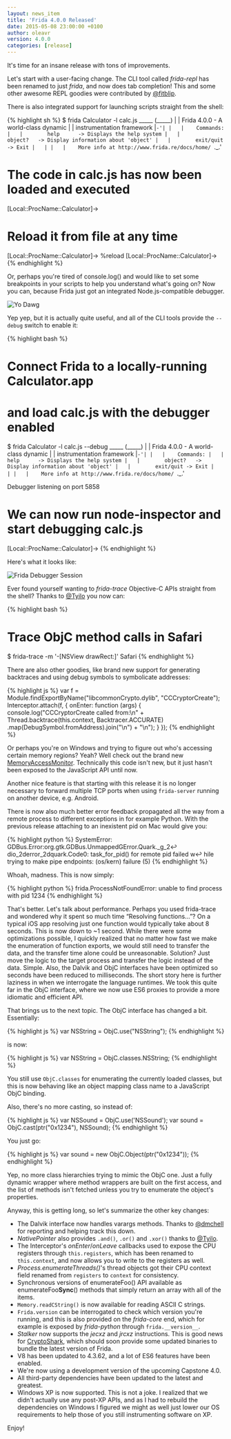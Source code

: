 ```yaml
---
layout: news_item
title: 'Frida 4.0.0 Released'
date: 2015-05-08 23:00:00 +0100
author: oleavr
version: 4.0.0
categories: [release]
---
```


It's time for an insane release with tons of improvements.

Let's start with a user-facing change. The CLI tool called *frida-repl* has
been renamed to just *frida*, and now does tab completion! This and some other
awesome REPL goodies were contributed by [@fitblip](https://github.com/fitblip).

There is also integrated support for launching scripts straight from the shell:

{% highlight sh %}
$ frida Calculator -l calc.js
    _____
   (_____)
    |   |    Frida 4.0.0 - A world-class dynamic
    |   |                  instrumentation framework
    |`-'|
    |   |    Commands:
    |   |        help      -> Displays the help system
    |   |        object?   -> Display information about 'object'
    |   |        exit/quit -> Exit
    |   |
    |   |    More info at http://www.frida.re/docs/home/
    `._.'

# The code in calc.js has now been loaded and executed
[Local::ProcName::Calculator]->
# Reload it from file at any time
[Local::ProcName::Calculator]-> %reload
[Local::ProcName::Calculator]->
{% endhighlight %}

Or, perhaps you're tired of console.log() and would like to set some breakpoints
in your scripts to help you understand what's going on? Now you can, because
Frida just got an integrated Node.js-compatible debugger.

![Yo Dawg](https://cdn.meme.am/instances/500x/61299733.jpg "Yo Dawg")

Yep yep, but it is actually quite useful, and all of the CLI tools provide
the `--debug` switch to enable it:

{% highlight bash %}
# Connect Frida to a locally-running Calculator.app
# and load calc.js with the debugger enabled
$ frida Calculator -l calc.js --debug
    _____
   (_____)
    |   |    Frida 4.0.0 - A world-class dynamic
    |   |                  instrumentation framework
    |`-'|
    |   |    Commands:
    |   |        help      -> Displays the help system
    |   |        object?   -> Display information about 'object'
    |   |        exit/quit -> Exit
    |   |
    |   |    More info at http://www.frida.re/docs/home/
    `._.'

Debugger listening on port 5858
# We can now run node-inspector and start debugging calc.js
[Local::ProcName::Calculator]->
{% endhighlight %}

Here's what it looks like:

![Frida Debugger Session](/img/frida-debug.png "Frida Debugger Session")

Ever found yourself wanting to *frida-trace* Objective-C APIs straight from
the shell? Thanks to [@Tyilo](https://github.com/Tyilo) you now can:

{% highlight bash %}
# Trace ObjC method calls in Safari
$ frida-trace -m '-[NSView drawRect:]' Safari
{% endhighlight %}

There are also other goodies, like brand new support for generating backtraces
and using debug symbols to symbolicate addresses:

{% highlight js %}
var f = Module.findExportByName("libcommonCrypto.dylib",
    "CCCryptorCreate");
Interceptor.attach(f, {
    onEnter: function (args) {
        console.log("CCCryptorCreate called from:\n" +
            Thread.backtrace(this.context, Backtracer.ACCURATE)
            .map(DebugSymbol.fromAddress).join("\n") + "\n");
    }
});
{% endhighlight %}

Or perhaps you're on Windows and trying to figure out who's accessing certain
memory regions? Yeah? Well check out the brand new
[MemoryAccessMonitor](/docs/javascript-api/#memoryaccessmonitor). Technically
this code isn't new, but it just hasn't been exposed to the JavaScript API
until now.

Another nice feature is that starting with this release it is no longer
necessary to forward multiple TCP ports when using `frida-server` running
on another device, e.g. Android.

There is now also much better error feedback propagated all the way from a
remote process to different exceptions in for example Python. With the previous
release attaching to an inexistent pid on Mac would give you:

{% highlight python %}
SystemError: GDBus.Error:org.gtk.GDBus.UnmappedGError.Quark._g_2↩
dio_2derror_2dquark.Code0: task_for_pid() for remote pid failed w↩
hile trying to make pipe endpoints: (os/kern) failure (5)
{% endhighlight %}

Whoah, madness. This is now simply:

{% highlight python %}
frida.ProcessNotFoundError: unable to find process with pid 1234
{% endhighlight %}

That's better. Let's talk about performance. Perhaps you used frida-trace and
wondered why it spent so much time “Resolving functions...”? On a typical iOS
app resolving just one function would typically take about 8 seconds.
This is now down to ~1 second. While there were some optimizations possible,
I quickly realized that no matter how fast we make the enumeration of function
exports, we would still need to transfer the data, and the transfer time alone
could be unreasonable. Solution? Just move the logic to the target process and
transfer the logic instead of the data. Simple.
Also, the Dalvik and ObjC interfaces have been optimized so seconds have been
reduced to milliseconds. The short story here is further laziness in when we
interrogate the language runtimes. We took this quite far in the ObjC interface,
where we now use ES6 proxies to provide a more idiomatic and efficient API.

That brings us to the next topic. The ObjC interface has changed a bit.
Essentially:

{% highlight js %}
var NSString = ObjC.use("NSString");
{% endhighlight %}

is now:

{% highlight js %}
var NSString = ObjC.classes.NSString;
{% endhighlight %}

You still use `ObjC.classes` for enumerating the currently loaded classes,
but this is now behaving like an object mapping class name to a JavaScript ObjC
binding.

Also, there's no more casting, so instead of:

{% highlight js %}
var NSSound = ObjC.use('NSSound');
var sound = ObjC.cast(ptr("0x1234"), NSSound);
{% endhighlight %}

You just go:

{% highlight js %}
var sound = new ObjC.Object(ptr("0x1234"));
{% endhighlight %}

Yep, no more class hierarchies trying to mimic the ObjC one. Just a fully
dynamic wrapper where method wrappers are built on the first access, and
the list of methods isn't fetched unless you try to enumerate the object's
properties.

Anyway, this is getting long, so let's summarize the other key changes:

- The Dalvik interface now handles varargs methods. Thanks to
  [@dmchell](https://github.com/dmchell) for reporting and helping track this
  down.
- *NativePointer* also provides `.and()`, `.or()` and `.xor()` thanks to
  [@Tyilo](https://github.com/Tyilo).
- The Interceptor's *onEnter*/*onLeave* callbacks used to expose the CPU
  registers through `this.registers`, which has been renamed to `this.context`,
  and now allows you to write to the registers as well.
- *Process.enumerateThreads()*'s thread objects got their CPU context field
  renamed from `registers` to `context` for consistency.
- Synchronous versions of enumerateFoo() API available as enumerateFoo**Sync**()
  methods that simply return an array with all of the items.
- `Memory.readCString()` is now available for reading ASCII C strings.
- `Frida.version` can be interrogated to check which version you're running,
  and this is also provided on the *frida-core* end, which for example is
  exposed by *frida-python* through `frida.__version__`.
- *Stalker* now supports the *jecxz* and *jrcxz* instructions. This is good news
  for [CryptoShark](https://github.com/frida/cryptoshark), which should soon
  provide some updated binaries to bundle the latest version of Frida.
- V8 has been updated to 4.3.62, and a lot of ES6 features have been enabled.
- We're now using a development version of the upcoming Capstone 4.0.
- All third-party dependencies have been updated to the latest and greatest.
- Windows XP is now supported. This is not a joke. I realized that we didn't
  actually use any post-XP APIs, and as I had to rebuild the dependencies on
  Windows I figured we might as well just lower our OS requirements to help
  those of you still instrumenting software on XP.

Enjoy!
